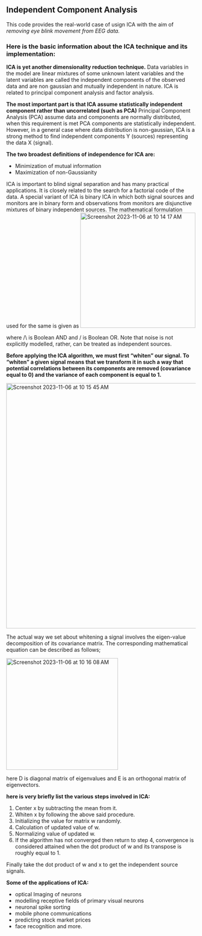 ## Independent Component Analysis 

This code provides the real-world case of usign ICA with the aim of *removing eye blink movement from EEG data.*


### Here is the basic information about the ICA technique and its implementation:

**ICA is yet another dimensionality reduction technique.** Data variables in the model are linear mixtures of some unknown latent variables and the latent variables are called the independent components of the observed data and are non gaussian and mutually independent in nature. ICA is related to principal component analysis and factor analysis.

**The most important part is that ICA assume statistically independent component rather than uncorrelated (such as PCA)**
Principal Component Analysis (PCA) assume data and components are normally distributed, when this requirement is met PCA components are statistically independent. However, in a general case where data distribution is non-gaussian, ICA is a strong method to find independent components Y (sources) representing the data X (signal).

**The two broadest definitions of independence for ICA are:**

* Minimization of mutual information
* Maximization of non-Gaussianity


ICA is important to blind signal separation and has many practical applications. It is closely related to the search for a factorial code of the data. A special variant of ICA is binary ICA in which both signal sources and monitors are in binary form and observations from monitors are disjunctive mixtures of binary independent sources. The mathematical formulation used for the same is given as
<img width="306" alt="Screenshot 2023-11-06 at 10 14 17 AM" src="https://github.com/aussiekom/Data-Science-Projects/assets/102028836/ede2e0e5-3818-4045-84a7-d8988c3a37dd">

where /\ is Boolean AND and \/ is Boolean OR. Note that noise is not explicitly modelled, rather, can be treated as independent sources.

**Before applying the ICA algorithm, we must first “whiten” our signal. To “whiten” a given signal means that we transform it in such a way that potential correlations between its components are removed (covariance equal to 0) and the variance of each component is equal to 1.**

<img width="652" alt="Screenshot 2023-11-06 at 10 15 45 AM" src="https://github.com/aussiekom/Data-Science-Projects/assets/102028836/bd8151e4-bc24-49be-be87-f6bafcea89b1">

The actual way we set about whitening a signal involves the eigen-value decomposition of its covariance matrix. The corresponding mathematical equation can be described as follows;

<img width="297" alt="Screenshot 2023-11-06 at 10 16 08 AM" src="https://github.com/aussiekom/Data-Science-Projects/assets/102028836/536a5e2c-0edd-449c-8186-9e127d43e326">

here D is diagonal matrix of eigenvalues and E is an orthogonal matrix of eigenvectors.

**here is very briefly list the various steps involved in ICA:**

1. Center x by subtracting the mean from it.
2. Whiten x by following the above said procedure.
3. Initializing the value for matrix w randomly.
4. Calculation of updated value of w.
5. Normalizing value of updated w.
6. If the algorithm has not converged then return to step 4, convergence is considered attained when the dot product of w and its transpose is roughly equal to 1.

Finally take the dot product of w and x to get the independent source signals.

**Some of the applications of ICA:**

* optical Imaging of neurons
* modelling receptive fields of primary visual neurons
* neuronal spike sorting
* mobile phone communications
* predicting stock market prices
* face recognition and more.




















